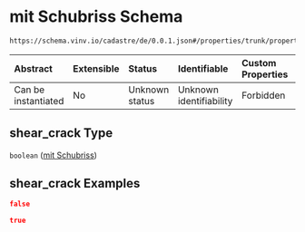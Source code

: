 # mit Schubriss Schema

```txt
https://schema.vinv.io/cadastre/de/0.0.1.json#/properties/trunk/properties/misalignment/properties/shear_crack
```



| Abstract            | Extensible | Status         | Identifiable            | Custom Properties | Additional Properties | Access Restrictions | Defined In                                                                                                                 |
| :------------------ | :--------- | :------------- | :---------------------- | :---------------- | :-------------------- | :------------------ | :------------------------------------------------------------------------------------------------------------------------- |
| Can be instantiated | No         | Unknown status | Unknown identifiability | Forbidden         | Allowed               | none                | [dereferenced.doc.json\*](../../../../../../vinv-schemas/vinv-tree/out/0.0.1/dereferenced.doc.json "open original schema") |

## shear\_crack Type

`boolean` ([mit Schubriss](dereferenced-properties-stammfuß-und-stamm--properties-schiefstellung-properties-mit-schubriss.md))

## shear\_crack Examples

```json
false
```

```json
true
```
